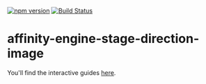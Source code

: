 [![npm version](https://badge.fury.io/js/affinity-engine-stage-direction-image.svg)](https://badge.fury.io/js/affinity-engine-stage-direction-image)
[![Build Status](https://travis-ci.org/affinity-engine/affinity-engine-stage-direction-image.svg?branch=master)](https://travis-ci.org/affinity-engine/affinity-engine-stage-direction-image)

# affinity-engine-stage-direction-image

You'll find the interactive guides [here](http://www.affinityengine.org/#/api/stage/directions/image).
